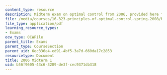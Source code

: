 ```yaml
---
content_type: resource
description: Midterm exam on optimal control from 2006, provided here for practice.
file: /media/courses/16-323-principles-of-optimal-control-spring-2008/b56f960543c63289de3fcec9371db318_2006midterm1.pdf
file_type: application/pdf
learning_resource_types:
- Exams
ocw_type: OCWFile
parent_title: Exams
parent_type: CourseSection
parent_uid: 6ec336e4-ed91-4bf5-3a7d-660da17c2853
resourcetype: Document
title: 2006 Midterm 1
uid: b56f9605-43c6-3289-de3f-cec9371db318
---
```

